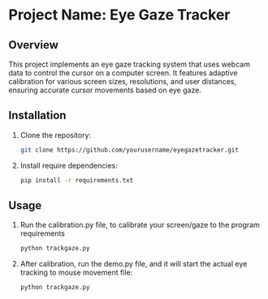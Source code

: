 # Project Name: Eye Gaze Tracker

## Overview
This project implements an eye gaze tracking system that uses webcam data to control the cursor on a computer screen. It features adaptive calibration for various screen sizes, resolutions, and user distances, ensuring accurate cursor movements based on eye gaze.

## Installation
1. Clone the repository:
   ```bash
   git clone https://github.com/yourusername/eyegazetracker.git
2. Install require dependencies:
   ```bash
   pip install -r requirements.txt
   
## Usage

1. Run the calibration.py file, to calibrate your screen/gaze to the program requirements
   ```bash
   python trackgaze.py
2. After calibration, run the demo.py file, and it will start the actual eye tracking to mouse movement file:
   ```bash
   python trackgaze.py

